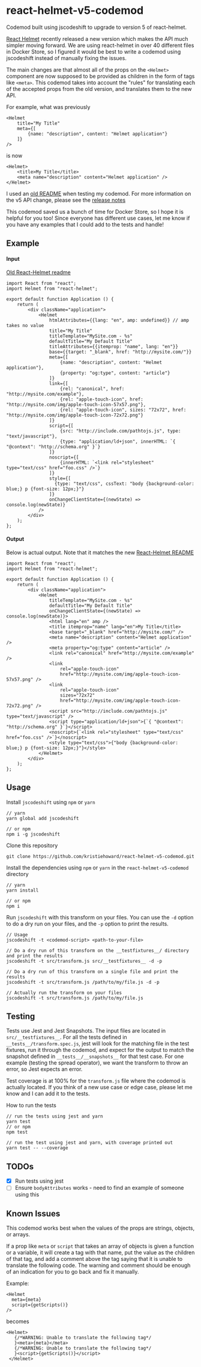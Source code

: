 # react-helmet-v5-codemod

Codemod built using jscodeshift to upgrade to version 5 of react-helmet.

[React Helmet](https://github.com/nfl/react-helmet) recently released a new version which makes the API much simpler moving forward. We are using react-helmet in over 40 different files in Docker Store, so I figured it would be best to write a codemod using jscodeshift instead of manually fixing the issues.

The main changes are that almost all of the props on the `<Helmet>` component are now supposed to be provided as children in the form of tags like `<meta>`.
This codemod takes into account the "rules" for translating each of the accepted props from the old version, and translates them to the new API.

For example, what was previously
```
<Helmet
    title="My Title"
    meta={[
        {name: "description", content: "Helmet application"}
    ]}
/>
```
is now

```
<Helmet>
    <title>My Title</title>
    <meta name="description" content="Helmet application" />
</Helmet>
```

I used an [old README](https://github.com/nfl/react-helmet/blob/f392aaef69cce3cd1951dd96e4f860bf8104843a/README.md) when testing my codemod. For more information on the v5 API change, please see the [release notes](https://github.com/nfl/react-helmet/pull/246)

This codemod saved us a bunch of time for Docker Store, so I hope it is helpful for you too! Since everyone has different use cases, let me know if you have any examples that I could add to the tests and handle!

## Example

#### Input
[Old React-Helmet readme](https://github.com/nfl/react-helmet/blob/f392aaef69cce3cd1951dd96e4f860bf8104843a/README.md)

```
import React from "react";
import Helmet from "react-helmet";

export default function Application () {
    return (
        <div className="application">
            <Helmet
                htmlAttributes={{lang: "en", amp: undefined}} // amp takes no value
                title="My Title"
                titleTemplate="MySite.com - %s"
                defaultTitle="My Default Title"
                titleAttributes={{itemprop: "name", lang: "en"}}
                base={{target: "_blank", href: "http://mysite.com/"}}
                meta={[
                    {name: "description", content: "Helmet application"},
                    {property: "og:type", content: "article"}
                ]}
                link={[
                    {rel: "canonical", href: "http://mysite.com/example"},
                    {rel: "apple-touch-icon", href: "http://mysite.com/img/apple-touch-icon-57x57.png"},
                    {rel: "apple-touch-icon", sizes: "72x72", href: "http://mysite.com/img/apple-touch-icon-72x72.png"}
                ]}
                script={[
                    {src: "http://include.com/pathtojs.js", type: "text/javascript"},
                    {type: "application/ld+json", innerHTML: `{ "@context": "http://schema.org" }`}
                ]}
                noscript={[
                    {innerHTML: `<link rel="stylesheet" type="text/css" href="foo.css" />`}
                ]}
                style={[
                  {type: "text/css", cssText: "body {background-color: blue;} p {font-size: 12px;}"}
                ]}
                onChangeClientState={(newState) => console.log(newState)}
            />
        </div>
    );
};
```

#### Output
Below is actual output. Note that it matches the new [React-Helmet README](https://github.com/nfl/react-helmet)
```
import React from "react";
import Helmet from "react-helmet";

export default function Application () {
    return (
        <div className="application">
            <Helmet
                titleTemplate="MySite.com - %s"
                defaultTitle="My Default Title"
                onChangeClientState={(newState) => console.log(newState)}>
                <html lang="en" amp />
                <title itemprop="name" lang="en">My Title</title>
                <base target="_blank" href="http://mysite.com/" />
                <meta name="description" content="Helmet application" />
                <meta property="og:type" content="article" />
                <link rel="canonical" href="http://mysite.com/example" />
                <link
                    rel="apple-touch-icon"
                    href="http://mysite.com/img/apple-touch-icon-57x57.png" />
                <link
                    rel="apple-touch-icon"
                    sizes="72x72"
                    href="http://mysite.com/img/apple-touch-icon-72x72.png" />
                <script src="http://include.com/pathtojs.js" type="text/javascript" />
                <script type="application/ld+json">{`{ "@context": "http://schema.org" }`}</script>
                <noscript>{`<link rel="stylesheet" type="text/css" href="foo.css" />`}</noscript>
                <style type="text/css">{"body {background-color: blue;} p {font-size: 12px;}"}</style>
            </Helmet>
        </div>
    );
};
```

## Usage

Install `jscodeshift` using `npm` or `yarn`
```
// yarn
yarn global add jscodeshift

// or npm
npm i -g jscodeshift
```

Clone this repository
```
git clone https://github.com/kristiehoward/react-helmet-v5-codemod.git
```

Install the dependencies using `npm` or `yarn` in the `react-helmet-v5-codemod` directory
```
// yarn
yarn install

// or npm
npm i
```

Run `jscodeshift` with this transform on your files. You can use the `-d` option to do a dry run on your files, and the `-p` option to print the results.
```
// Usage
jscodeshift -t <codemod-script> <path-to-your-file>

// Do a dry run of this transform on the __testfixtures__/ directory and print the results
jscodeshift -t src/transform.js src/__testfixtures__ -d -p

// Do a dry run of this transform on a single file and print the results
jscodeshift -t src/transform.js /path/to/my/file.js -d -p

// Actually run the transform on your files
jscodeshift -t src/transform.js /path/to/my/file.js
```

## Testing
Tests use Jest and Jest Snapshots. The input files are located in `src/__testfixtures__`. For all the tests defined in `__tests__/transform.spec.js`, jest will look for the matching file in the test fixtures, run it through the codemod, and expect for the output to match the snapshot defined in `__tests__/__snapshots__` for that test case. For one example (testing the spread operator), we want the transform to throw an error, so Jest expects an error.

Test coverage is at 100% for the `transform.js` file where the codemod is actually located. If you think of a new use case or edge case, please let me know and I can add it to the tests.

How to run the tests
```
// run the tests using jest and yarn
yarn test
// or npm
npm test

// run the test using jest and yarn, with coverage printed out
yarn test -- --coverage
```

## TODOs

- [x] Run tests using jest
- [ ] Ensure `bodyAttributes` works - need to find an example of someone using this

## Known Issues

This codemod works best when the values of the props are strings, objects, or arrays.

If a prop like `meta` or `script` that takes an array of objects is given a function or a variable, it will create a tag with that name, put the value as the children of that tag, and add a comment above the tag saying that it is unable to translate the following code. The warning and comment should be enough of an indication for you to go back and fix it manually.

Example:

```
<Helmet
  meta={meta}
  script={getScripts()}
/>
```

becomes

```
<Helmet>
   {/*WARNING: Unable to translate the following tag*/
   }<meta>{meta}</meta>
   {/*WARNING: Unable to translate the following tag*/
   }<script>{getScripts()}</script>
 </Helmet>
 ```
